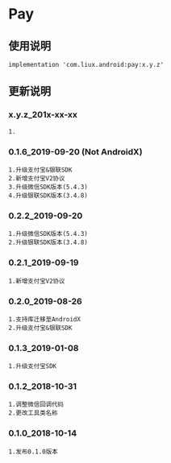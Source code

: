 Pay
===

使用说明
---
```
implementation 'com.liux.android:pay:x.y.z'
```

更新说明
---
### x.y.z_201x-xx-xx
    1.

### 0.1.6_2019-09-20 (Not AndroidX)
    1.升级支付宝&银联SDK
    2.新增支付宝V2协议
    3.升级微信SDK版本(5.4.3)
    4.升级银联SDK版本(3.4.8)

### 0.2.2_2019-09-20
    1.升级微信SDK版本(5.4.3)
    2.升级银联SDK版本(3.4.8)

### 0.2.1_2019-09-19
    1.新增支付宝V2协议

### 0.2.0_2019-08-26
    1.支持库迁移至AndroidX
    2.升级支付宝&银联SDK

### 0.1.3_2019-01-08
    1.升级支付宝SDK

### 0.1.2_2018-10-31
    1.调整微信回调代码
    2.更改工具类名称

### 0.1.0_2018-10-14
    1.发布0.1.0版本